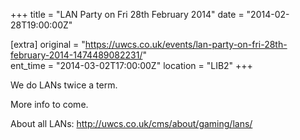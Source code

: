 +++
title = "LAN Party on Fri 28th February 2014"
date = "2014-02-28T19:00:00Z"

[extra]
original = "https://uwcs.co.uk/events/lan-party-on-fri-28th-february-2014-1474489082231/"    
ent_time = "2014-03-02T17:00:00Z"
location = "LIB2"
+++

We do LANs twice a term.

More info to come.

About all LANs: http://uwcs.co.uk/cms/about/gaming/lans/

